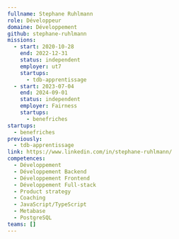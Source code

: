 ```yaml
---
fullname: Stephane Ruhlmann
role: Développeur
domaine: Développement
github: stephane-ruhlmann
missions:
  - start: 2020-10-28
    end: 2022-12-31
    status: independent
    employer: ut7
    startups:
      - tdb-apprentissage
  - start: 2023-07-04
    end: 2024-09-01
    status: independent
    employer: Fairness
    startups:
      - benefriches
startups:
  - benefriches
previously:
  - tdb-apprentissage
link: https://www.linkedin.com/in/stephane-ruhlmann/
competences:
  - Développement
  - Développement Backend
  - Développement Frontend
  - Développement Full-stack
  - Product strategy
  - Coaching
  - JavaScript/TypeScript
  - Metabase
  - PostgreSQL
teams: []
---
```

